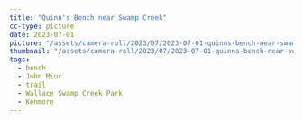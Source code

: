 ```yaml
---
title: "Quinn's Bench near Swamp Creek"
cc-type: picture
date: 2023-07-01
picture: "/assets/camera-roll/2023/07/2023-07-01-quinns-bench-near-swamp-creek/20230702_022249624_iOS.jpg"
thumbnail: "/assets/camera-roll/2023/07/2023-07-01-quinns-bench-near-swamp-creek/20230702_022249624_iOS-thumbnail.jpg"
tags:
  - bench
  - John Miur
  - trail
  - Wallace Swamp Creek Park
  - Kenmore
---
```

